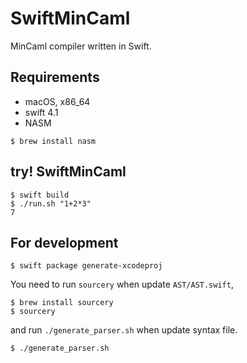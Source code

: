 # SwiftMinCaml

MinCaml compiler written in Swift.

## Requirements

+ macOS, x86_64
+ swift 4.1
+ NASM

```
$ brew install nasm
```

## try! SwiftMinCaml

```
$ swift build
$ ./run.sh "1+2*3"
7
```

## For development

```
$ swift package generate-xcodeproj
```

You need to run `sourcery` when update `AST/AST.swift`, 

```
$ brew install sourcery
$ sourcery
```

and run `./generate_parser.sh` when update syntax file.

```
$ ./generate_parser.sh
```

